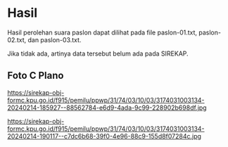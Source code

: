 # Hasil

Hasil perolehan suara paslon dapat dilihat pada file paslon-01.txt, paslon-02.txt, dan paslon-03.txt.

Jika tidak ada, artinya data tersebut belum ada pada SIREKAP.

## Foto C Plano

https://sirekap-obj-formc.kpu.go.id/f915/pemilu/ppwp/31/74/03/10/03/3174031003134-20240214-185927--88562784-e6d9-4ada-9c99-228902b698df.jpg

https://sirekap-obj-formc.kpu.go.id/f915/pemilu/ppwp/31/74/03/10/03/3174031003134-20240214-190117--c7dc6b68-39f0-4e96-88c9-155d8f07284c.jpg
